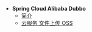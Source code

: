 * **Spring Cloud Alibaba Dubbo**
  * [简介](spring-cloud-alibaba-dubbo-vue/)
  * [云服务 文件上传 OSS](spring-cloud-alibaba-dubbo-vue/云服务-文件上传-OSS.md)

